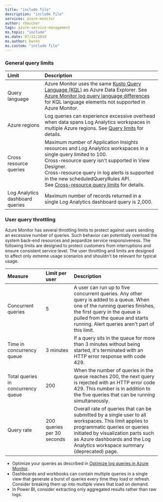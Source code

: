 ```yaml
---
title: "include file" 
description: "include file" 
services: azure-monitor
author: rboucher
tags: azure-service-management
ms.topic: "include"
ms.date: 07/22/2019
ms.author: bwren
ms.custom: "include file"
---
```


### General query limits

| Limit | Description |
|:---|:---|
| Query language | Azure Monitor uses the same [Kusto Query Language (KQL)](/azure/kusto/query/) as Azure Data Explorer. See [Azure Monitor log query language differences](/azure/data-explorer/kusto/query/) for KQL language elements not supported in Azure Monitor. |
| Azure regions | Log queries can experience excessive overhead when data spans Log Analytics workspaces in multiple Azure regions. See [Query limits](../articles/azure-monitor/logs/scope.md#query-scope-limits) for details. |
| Cross resource queries | Maximum number of Application Insights resources and Log Analytics workspaces in a single query limited to 100.<br>Cross-resource query isn't supported in View Designer.<br>Cross-resource query in log alerts is supported in the new scheduledQueryRules API.<br>See [Cross-resource query limits](../articles/azure-monitor/logs/cross-workspace-query.md#limitations) for details. |
| Log Analytics dashboard queries | Maximum number of records returned in a single Log Analytics dashboard query is 2,000. |

### User query throttling
Azure Monitor has several throttling limits to protect against users sending an excessive number of queries. Such behavior can potentially overload the system back-end resources and jeopardize service responsiveness. The following limits are designed to protect customers from interruptions and ensure consistent service level. The user throttling and limits are designed to affect only extreme usage scenarios and shouldn't be relevant for typical usage.

| Measure | Limit per user | Description |
|:---|:---|:---|
| Concurrent queries | 5 | A user can run up to five concurrent queries. Any other query is added to a queue. When one of the running queries finishes, the first query in the queue is pulled from the queue and starts running. Alert queries aren't part of this limit.
| Time in concurrency queue | 3 minutes | If a query sits in the queue for more than 3 minutes without being started, it's terminated with an HTTP error response with code 429. |
| Total queries in concurrency queue | 200 | When the number of queries in the queue reaches 200, the next query is rejected with an HTTP error code 429. This number is in addition to the five queries that can be running simultaneously. |
| Query rate | 200 queries per 30 seconds | Overall rate of queries that can be submitted by a single user to all workspaces. This limit applies to programmatic queries or queries initiated by visualization parts such as Azure dashboards and the Log Analytics workspace summary (deprecated) page. |

- Optimize your queries as described in [Optimize log queries in Azure Monitor](../articles/azure-monitor/logs/query-optimization.md).
- Dashboards and workbooks can contain multiple queries in a single view that generate a burst of queries every time they load or refresh. Consider breaking them up into multiple views that load on demand.
- In Power BI, consider extracting only aggregated results rather than raw logs.
